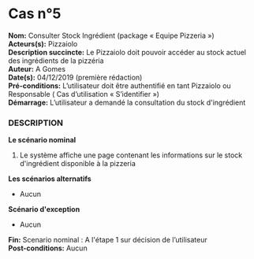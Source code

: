 # Cas  n°5

**Nom:** Consulter Stock Ingrédient (package « Equipe Pizzeria »)<br>
**Acteurs(s):** Pizzaiolo<br>
**Description succincte:** Le Pizzaiolo doit pouvoir accéder au stock actuel des ingrédients de la pizzéria<br>
**Auteur:** A Gomes<br>
**Date(s):** 04/12/2019 (première rédaction)<br>
**Pré-conditions:** L’utilisateur doit être authentifié en tant Pizzaiolo ou Responsable ( Cas d’utilisation « S’identifier »)<br>
**Démarrage:** L’utilisateur a demandé la consultation du stock d'ingrédient<br>

### **DESCRIPTION**

**Le scénario nominal**<br>
1. Le système affiche une page contenant les informations sur le stock d'ingrédient disponible à la pizzeria

**Les scénarios alternatifs**<br>
- Aucun

**Scénario d'exception**<br>
- Aucun

**Fin:** Scenario nominal : A l'étape 1 sur décision de l’utilisateur<br>
**Post-conditions:** Aucun